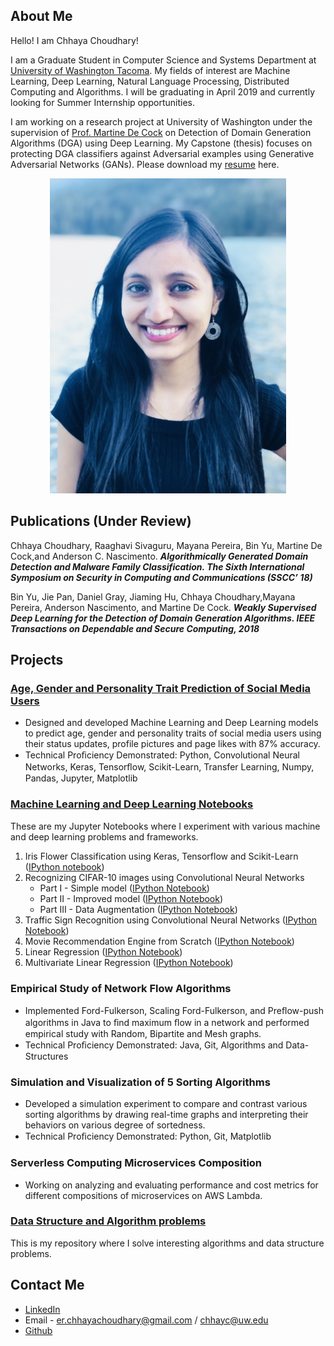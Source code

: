 ## About Me

Hello! I am Chhaya Choudhary!

I am a Graduate Student in Computer Science and Systems Department at [University of Washington Tacoma](https://www.tacoma.uw.edu/). My fields of interest are Machine Learning, Deep Learning, Natural Language Processing, Distributed Computing and Algorithms. I will be graduating in April 2019 and currently looking for Summer Internship opportunities.

I am working on a research project at University of Washington under the supervision of [Prof. Martine De Cock](https://www.tacoma.uw.edu/institute-technology/martine-de-cock-phd) on Detection of Domain Generation Algorithms (DGA) using Deep Learning. My Capstone (thesis) focuses on protecting DGA classifiers against Adversarial examples using Generative Adversarial Networks (GANs). Please download my [resume](https://github.com/chhayac/chhayac.github.io/blob/master/Chhaya_Choudhary_GHCScholar_DS.pdf) here.

<p align="center">
<img src="https://raw.githubusercontent.com/chhayac/chhayac.github.io/master/profile_pic.jpeg" width="378px" height="504px">
</p>
														    
## Publications (Under Review)
Chhaya Choudhary, Raaghavi Sivaguru, Mayana Pereira, Bin Yu, Martine De Cock,and Anderson C.
Nascimento. **_Algorithmically Generated Domain Detection and Malware Family Classification.
The Sixth International Symposium on Security in Computing and Communications (SSCC’ 18)_**

Bin Yu, Jie Pan, Daniel Gray, Jiaming Hu, Chhaya Choudhary,Mayana Pereira, Anderson Nascimento, and
Martine De Cock. **_Weakly Supervised Deep Learning for the Detection of Domain Generation
Algorithms. IEEE Transactions on Dependable and Secure Computing, 2018_**

## Projects
### [Age, Gender and Personality Trait Prediction of Social Media Users](https://github.com/chhayac/Gender-Classification-Using-Images)                                
- Designed and developed Machine Learning and Deep Learning models to predict age, gender and personality traits of social media users using their status updates, profile pictures and page likes with 87% accuracy. 
- Technical Proﬁciency Demonstrated: Python, Convolutional Neural Networks, Keras, Tensorﬂow, Scikit-Learn, Transfer Learning, Numpy, Pandas, Jupyter, Matplotlib 

### [Machine Learning and Deep Learning Notebooks](https://github.com/chhayac/Machine-Learning-Notebooks)
These are my Jupyter Notebooks where I experiment with various machine and deep learning problems and frameworks.
1. Iris Flower Classification using Keras, Tensorflow and Scikit-Learn ([IPython notebook](https://github.com/chhayac/Machine-Learning-Notebooks/blob/master/Iris_flower_classification.ipynb))
2. Recognizing CIFAR-10 images using Convolutional Neural Networks
	- Part I   - Simple model ([IPython Notebook](https://github.com/chhayac/Machine-Learning-Notebooks/blob/master/Recognizing-CIFAR-10-images-Simple-Model.ipynb))
	- Part II  - Improved model ([IPython Notebook](https://github.com/chhayac/Machine-Learning-Notebooks/blob/master/Recognizing-CIFAR-10-images-Improved-Model.ipynb))
	- Part III - Data Augmentation ([IPython Notebook](https://github.com/chhayac/Machine-Learning-Notebooks/blob/master/Recognizing-CIFAR-10-images-Improved-Model-Data-Augmentation.ipynb))
3. Traffic Sign Recognition using Convolutional Neural Networks ([IPython Notebook](https://github.com/chhayac/Machine-Learning-Notebooks/blob/master/Traffic-Sign-Recognition.ipynb))
4. Movie Recommendation Engine from Scratch ([IPython Notebook](https://github.com/chhayac/Machine-Learning-Notebooks/blob/master/Movie_Recommendation_Engine.ipynb))
5. Linear Regression ([IPython Notebook](https://github.com/chhayac/Machine-Learning-Notebooks/blob/master/Linear_Regression.ipynb))
6. Multivariate Linear Regression ([IPython Notebook](https://github.com/chhayac/Machine-Learning-Notebooks/blob/master/Multivariate_Linear_Regression.ipynb))

### Empirical Study of Network Flow Algorithms                                                      
- Implemented Ford-Fulkerson, Scaling Ford-Fulkerson, and Preﬂow-push algorithms in Java to ﬁnd maximum ﬂow in a network and performed empirical study with Random, Bipartite and Mesh graphs.
- Technical Proﬁciency Demonstrated: Java, Git, Algorithms and Data-Structures 

### Simulation and Visualization of 5 Sorting Algorithms                                            
- Developed a simulation experiment to compare and contrast various sorting algorithms by drawing real-time graphs and interpreting their behaviors on various degree of sortedness. 
- Technical Proﬁciency Demonstrated: Python, Git, Matplotlib

### Serverless Computing Microservices Composition
- Working on analyzing and evaluating performance and cost metrics for different compositions of microservices on AWS Lambda.

### [Data Structure and Algorithm problems](https://github.com/chhayac/algo_and_data_structures)
This is my repository where I solve interesting algorithms and data structure problems.

## Contact Me
- [LinkedIn](https://www.linkedin.com/in/chhayachoudhary/)
- Email - er.chhayachoudhary@gmail.com / chhayc@uw.edu
- [Github](https://github.com/chhayac)


